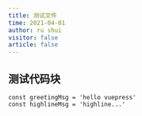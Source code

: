 ```yaml
---
title: 测试文件
time: 2021-04-01
author: ru shui
visitor: false
article: false
---
```


## 测试代码块

```js{2}
const greetingMsg = 'hello vuepress'
const highlineMsg = 'highline...'
```